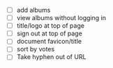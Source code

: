 - [ ] add albums
- [ ] view albums without logging in
- [ ] title/logo at top of page
- [ ] sign out at top of page
- [ ] document favicon/title
- [ ] sort by votes
- [ ] Take hyphen out of URL
